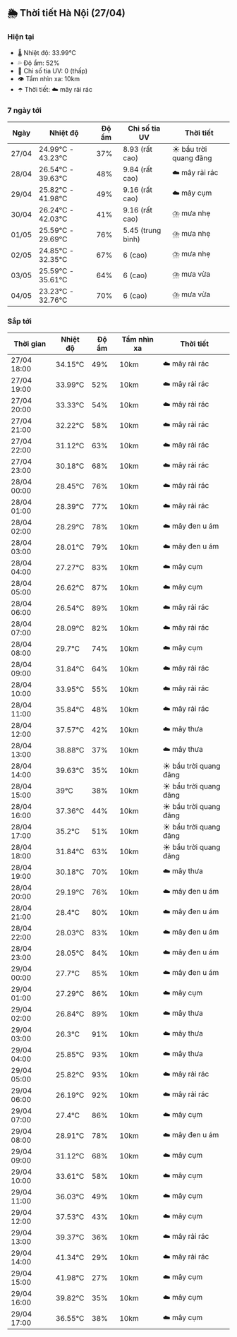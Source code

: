 ## 🌦️ Thời tiết Hà Nội (27/04)

### Hiện tại

- 🌡️ Nhiệt độ: 33.99℃
- 💦 Độ ẩm: 52%
- 🌟 Chỉ số tia UV: 0 (thấp)
- 👁️ Tầm nhìn xa: 10km
- ☂️ Thời tiết: ☁️ mây rải rác

### 7 ngày tới

| Ngày | Nhiệt độ | Độ ẩm | Chỉ số tia UV | Thời tiết |
| --- | --- | --- | --- | --- |
| 27/04 | 24.99℃ - 43.23℃ | 37% | 8.93 (rất cao) | ☀️ bầu trời quang đãng |
| 28/04 | 26.54℃ - 39.63℃ | 48% | 9.84 (rất cao) | ☁️ mây rải rác |
| 29/04 | 25.82℃ - 41.98℃ | 49% | 9.16 (rất cao) | ☁️ mây cụm |
| 30/04 | 26.24℃ - 42.03℃ | 41% | 9.16 (rất cao) | ⛈️ mưa nhẹ |
| 01/05 | 25.59℃ - 29.69℃ | 76% | 5.45 (trung bình) | ⛈️ mưa nhẹ |
| 02/05 | 24.85℃ - 32.35℃ | 67% | 6 (cao) | ⛈️ mưa nhẹ |
| 03/05 | 25.59℃ - 35.61℃ | 64% | 6 (cao) | ⛈️ mưa vừa |
| 04/05 | 23.23℃ - 32.76℃ | 70% | 6 (cao) | ⛈️ mưa vừa |

### Sắp tới

| Thời gian | Nhiệt độ | Độ ẩm | Tầm nhìn xa | Thời tiết |
| --- | --- | --- | --- | --- |
| 27/04 18:00 | 34.15℃ | 49% | 10km | ☁️ mây rải rác |
| 27/04 19:00 | 33.99℃ | 52% | 10km | ☁️ mây rải rác |
| 27/04 20:00 | 33.33℃ | 54% | 10km | ☁️ mây rải rác |
| 27/04 21:00 | 32.22℃ | 58% | 10km | ☁️ mây rải rác |
| 27/04 22:00 | 31.12℃ | 63% | 10km | ☁️ mây rải rác |
| 27/04 23:00 | 30.18℃ | 68% | 10km | ☁️ mây rải rác |
| 28/04 00:00 | 28.45℃ | 76% | 10km | ☁️ mây rải rác |
| 28/04 01:00 | 28.39℃ | 77% | 10km | ☁️ mây rải rác |
| 28/04 02:00 | 28.29℃ | 78% | 10km | ☁️ mây đen u ám |
| 28/04 03:00 | 28.01℃ | 79% | 10km | ☁️ mây đen u ám |
| 28/04 04:00 | 27.27℃ | 83% | 10km | ☁️ mây cụm |
| 28/04 05:00 | 26.62℃ | 87% | 10km | ☁️ mây cụm |
| 28/04 06:00 | 26.54℃ | 89% | 10km | ☁️ mây rải rác |
| 28/04 07:00 | 28.09℃ | 82% | 10km | ☁️ mây rải rác |
| 28/04 08:00 | 29.7℃ | 74% | 10km | ☁️ mây cụm |
| 28/04 09:00 | 31.84℃ | 64% | 10km | ☁️ mây rải rác |
| 28/04 10:00 | 33.95℃ | 55% | 10km | ☁️ mây rải rác |
| 28/04 11:00 | 35.84℃ | 48% | 10km | ☁️ mây rải rác |
| 28/04 12:00 | 37.57℃ | 42% | 10km | ☁️ mây thưa |
| 28/04 13:00 | 38.88℃ | 37% | 10km | ☁️ mây thưa |
| 28/04 14:00 | 39.63℃ | 35% | 10km | ☀️ bầu trời quang đãng |
| 28/04 15:00 | 39℃ | 38% | 10km | ☀️ bầu trời quang đãng |
| 28/04 16:00 | 37.36℃ | 44% | 10km | ☀️ bầu trời quang đãng |
| 28/04 17:00 | 35.2℃ | 51% | 10km | ☀️ bầu trời quang đãng |
| 28/04 18:00 | 31.84℃ | 63% | 10km | ☀️ bầu trời quang đãng |
| 28/04 19:00 | 30.18℃ | 70% | 10km | ☁️ mây thưa |
| 28/04 20:00 | 29.19℃ | 76% | 10km | ☁️ mây đen u ám |
| 28/04 21:00 | 28.4℃ | 80% | 10km | ☁️ mây đen u ám |
| 28/04 22:00 | 28.03℃ | 83% | 10km | ☁️ mây đen u ám |
| 28/04 23:00 | 28.05℃ | 84% | 10km | ☁️ mây đen u ám |
| 29/04 00:00 | 27.7℃ | 85% | 10km | ☁️ mây đen u ám |
| 29/04 01:00 | 27.29℃ | 86% | 10km | ☁️ mây cụm |
| 29/04 02:00 | 26.84℃ | 89% | 10km | ☁️ mây thưa |
| 29/04 03:00 | 26.3℃ | 91% | 10km | ☁️ mây thưa |
| 29/04 04:00 | 25.85℃ | 93% | 10km | ☁️ mây thưa |
| 29/04 05:00 | 25.82℃ | 93% | 10km | ☁️ mây rải rác |
| 29/04 06:00 | 26.19℃ | 92% | 10km | ☁️ mây rải rác |
| 29/04 07:00 | 27.4℃ | 86% | 10km | ☁️ mây cụm |
| 29/04 08:00 | 28.91℃ | 78% | 10km | ☁️ mây đen u ám |
| 29/04 09:00 | 31.12℃ | 68% | 10km | ☁️ mây cụm |
| 29/04 10:00 | 33.61℃ | 58% | 10km | ☁️ mây cụm |
| 29/04 11:00 | 36.03℃ | 49% | 10km | ☁️ mây cụm |
| 29/04 12:00 | 37.53℃ | 43% | 10km | ☁️ mây cụm |
| 29/04 13:00 | 39.37℃ | 36% | 10km | ☁️ mây rải rác |
| 29/04 14:00 | 41.34℃ | 29% | 10km | ☁️ mây rải rác |
| 29/04 15:00 | 41.98℃ | 27% | 10km | ☁️ mây cụm |
| 29/04 16:00 | 39.82℃ | 35% | 10km | ☁️ mây cụm |
| 29/04 17:00 | 36.55℃ | 38% | 10km | ☁️ mây cụm |
